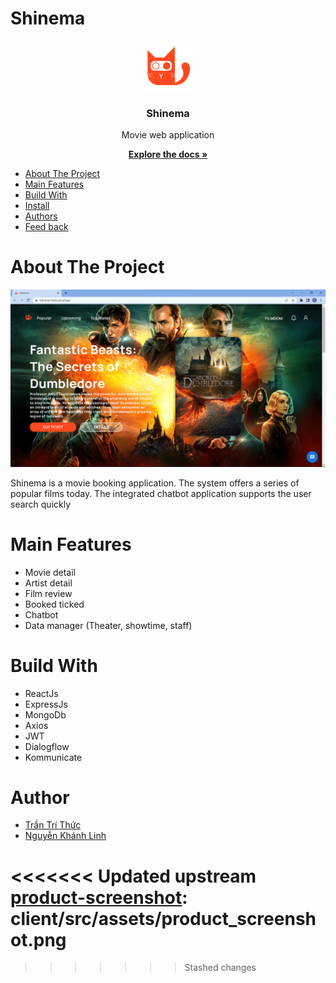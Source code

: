 # Shinema
<div align="center">
  <a href="https://github.com/othneildrew/Best-README-Template">
    <img src="client/public/logo.png" alt="Logo" width="80" height="80">
  </a>

  <h3 align="center">Shinema</h3>
  <p align="center">Movie web application</p>

  <p align="center">
    <a href=""><strong>Explore the docs »</strong></a>
  </p>
</div>

<!-- TABLE OF CONTENTS -->
<ul>
  <li><a href="#about-the-project">About The Project</a></li>
  <li><a href="#main-features">Main Features</a></li>
  <li><a href="#build-with">Build With</a></li>
  <li><a href="#install">Install</a></li>
  <li><a href="#authors">Authors</a></li>
  <li><a href="#feed-back">Feed back</a></li>
</ul>

# About The Project
[![Product Name Screen Shot][product-screenshot]](https://shinema-beta.vercel.app/)
<p>Shinema is a movie booking application. The system offers a series of popular films today. The integrated chatbot application supports the user search quickly</p>

# Main Features
<ul>
  <li>Movie detail</li>
  <li>Artist detail</li>
  <li>Film review</li>
  <li>Booked ticked</li>
  <li>Chatbot</li>
  <li>Data manager (Theater, showtime, staff)</li>
</ul>

# Build With
<ul>
  <li>ReactJs</li>
  <li>ExpressJs</li>
  <li>MongoDb</li>  
  <li>Axios</li>
  <li>JWT</li>
  <li>Dialogflow</li>
  <li>Kommunicate</li>
</ul>

# Author

<ul>
  <li><a href="https://github.com/TriThuc2321">Trần Trí Thức</a></li>
  <li><a href="https://github.com/khanhlinh1406">Nguyễn Khánh Linh</a></li>  
</ul>

<<<<<<< Updated upstream
[product-screenshot]: client/src/assets/product_screenshot.png
=======
[product-screenshot]: client/src/assets/product_screenshot.png
>>>>>>> Stashed changes
